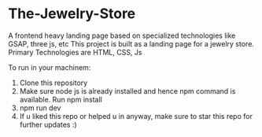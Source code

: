 # The-Jewelry-Store

A frontend heavy landing page based on specialized technologies like GSAP, three js, etc
This project is built as a landing page for a jewelry store. 
Primary Technologies are HTML, CSS, Js

To run in your machinem:
1) Clone this repository
2) Make sure node js is already installed and hence npm command is available. Run npm install
3) npm run dev
4) If u liked this repo or helped u in anyway, make sure to star this repo for further updates :)
